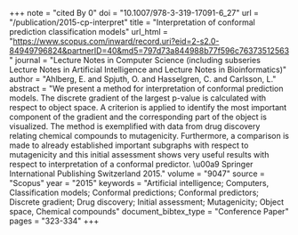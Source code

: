 +++
note = "cited By 0"
doi = "10.1007/978-3-319-17091-6_27"
url = "/publication/2015-cp-interpret"
title = "Interpretation of conformal prediction classification models"
url_html = "https://www.scopus.com/inward/record.uri?eid=2-s2.0-84949796824&partnerID=40&md5=797d73a844988b77f596c76373512563"
journal = "Lecture Notes in Computer Science (including subseries Lecture Notes in Artificial Intelligence and Lecture Notes in Bioinformatics)"
author = "Ahlberg, E. and Spjuth, O. and Hasselgren, C. and Carlsson, L."
abstract = "We present a method for interpretation of conformal prediction models. The discrete gradient of the largest p-value is calculated with respect to object space. A criterion is applied to identify the most important component of the gradient and the corresponding part of the object is visualized. The method is exemplified with data from drug discovery relating chemical compounds to mutagenicity. Furthermore, a comparison is made to already established important subgraphs with respect to mutagenicity and this initial assessment shows very useful results with respect to interpretation of a conformal predictor. \u00a9 Springer International Publishing Switzerland 2015."
volume = "9047"
source = "Scopus"
year = "2015"
keywords = "Artificial intelligence;  Computers, Classification models;  Conformal predictions;  Conformal predictors;  Discrete gradient;  Drug discovery;  Initial assessment;  Mutagenicity;  Object space, Chemical compounds"
document_bibtex_type = "Conference Paper"
pages = "323-334"
+++

